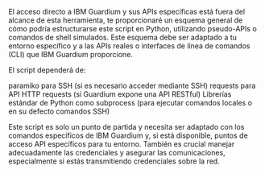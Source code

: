 El acceso directo a IBM Guardium y sus APIs específicas está fuera del alcance de esta herramienta, te proporcionaré un esquema general de cómo podría estructurarse este script en Python, utilizando pseudo-APIs o comandos de shell simulados. Este esquema debe ser adaptado a tu entorno específico y a las APIs reales o interfaces de línea de comandos (CLI) que IBM Guardium proporcione.

El script dependerá de:

paramiko para SSH (si es necesario acceder mediante SSH)
requests para API HTTP requests (si Guardium expone una API RESTful)
Librerías estándar de Python como subprocess (para ejecutar comandos locales o en su defecto comandos SSH)

Este script es solo un punto de partida y necesita ser adaptado con los comandos específicos de IBM Guardium y, si está disponible, puntos de acceso API específicos para tu entorno. También es crucial manejar adecuadamente las credenciales y asegurar las comunicaciones, especialmente si estás transmitiendo credenciales sobre la red.



